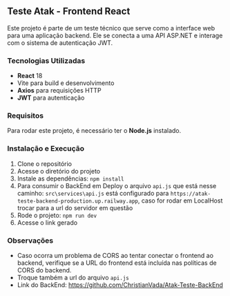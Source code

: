 ## Teste Atak - Frontend React
Este projeto é parte de um teste técnico que serve como a interface web para uma aplicação backend. Ele se conecta a uma API ASP.NET e interage com o sistema de autenticação JWT.

### Tecnologias Utilizadas
- **React** 18
- Vite para build e desenvolvimento
- **Axios** para requisições HTTP
- **JWT** para autenticação

### Requisitos
Para rodar este projeto, é necessário ter o **Node.js** instalado.

### Instalação e Execução
1. Clone o repositório
2. Acesse o diretório do projeto
3. Instale as dependências: ```npm install```
4. Para consumir o BackEnd em Deploy o arquivo ```api.js``` que está nesse caminho: ```src\services\api.js``` está configurado para ```https://atak-teste-backend-production.up.railway.app```, caso for rodar em LocalHost trocar para a url do servidor em questão
5. Rode o projeto: ```npm run dev```
6. Acesse o link gerado

### Observações
- Caso ocorra um problema de CORS ao tentar conectar o frontend ao backend, verifique se a URL do frontend está incluída nas políticas de CORS do backend.
- Troque também a url do arquivo ```api.js```
- Link do BackEnd: <https://github.com/ChristianVada/Atak-Teste-BackEnd>
